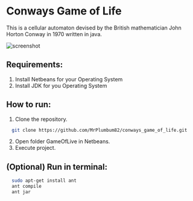# Conways Game of Life
This is a cellular automaton devised by the British mathematician John Horton Conway in 1970 written in java.

![screenshot](https://cloud.githubusercontent.com/assets/11234396/18334166/bca1ed18-758e-11e6-807b-70389880f07b.png)

## Requirements:
1. Install Netbeans for your Operating System
2. Install JDK for you Operating System

## How to run:
1. Clone the repository.
```bash
  git clone https://github.com/MrPlumbum82/conways_game_of_life.git
```
2. Open folder GameOfLive in Netbeans.
3. Execute project.

## (Optional) Run in terminal:
```bash
  sudo apt-get install ant
  ant compile
  ant jar
```

